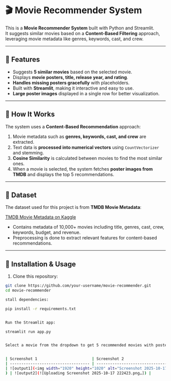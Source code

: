 # 🎬 Movie Recommender System

This is a **Movie Recommender System** built with Python and Streamlit.  
It suggests similar movies based on a **Content-Based Filtering** approach, leveraging movie metadata like genres, keywords, cast, and crew.

---

## 🔹 Features

- Suggests **5 similar movies** based on the selected movie.  
- Displays **movie posters, title, release year, and rating**.  
- **Handles missing posters gracefully** with placeholders.  
- Built with **Streamlit**, making it interactive and easy to use.  
- **Large poster images** displayed in a single row for better visualization.  

---

## 🔹 How It Works

The system uses a **Content-Based Recommendation** approach:  

1. Movie metadata such as **genres, keywords, cast, and crew** are extracted.  
2. Text data is **processed into numerical vectors** using `CountVectorizer` and stemming.  
3. **Cosine Similarity** is calculated between movies to find the most similar ones.  
4. When a movie is selected, the system fetches **poster images from TMDB** and displays the top 5 recommendations.

---

## 🔹 Dataset

The dataset used for this project is from **TMDB Movie Metadata**:

[TMDB Movie Metadata on Kaggle](https://www.kaggle.com/datasets/tmdb/tmdb-movie-metadata)

- Contains metadata of 10,000+ movies including title, genres, cast, crew, keywords, budget, and revenue.  
- Preprocessing is done to extract relevant features for content-based recommendations.

---

## 🔹 Installation & Usage

1. Clone this repository:

```bash
git clone https://github.com/your-username/movie-recommender.git
cd movie-recommender

stall dependencies:

pip install -r requirements.txt


Run the Streamlit app:

streamlit run app.py


Select a movie from the dropdown to get 5 recommended movies with posters, release year, and rating.


| Screenshot 1                        | Screenshot 2                        |
| ----------------------------------- | ----------------------------------- |
| ![output1](<img width="1920" height="1020" alt="Screenshot 2025-10-17 222254" src="https://github.com/user-attachments/assets/8dd73089-b631-40b9-beb0-28bf1f4edbf1" />
) | ![output2](![Uploading Screenshot 2025-10-17 222423.png…]) |


